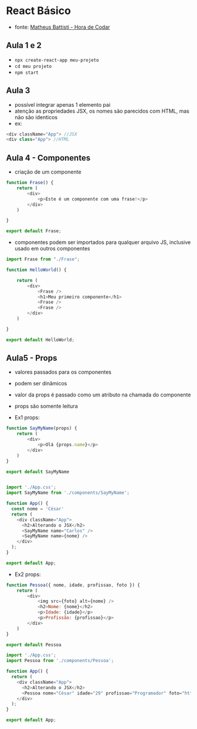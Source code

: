 # React Básico

- fonte: [Matheus Battisti - Hora de Codar](https://www.youtube.com/playlist?list=PLnDvRpP8BneyVA0SZ2okm-QBojomniQVO)


## Aula 1 e 2

- `npx create-react-app meu-projeto`
- `cd meu projeto`
- `npm start`


## Aula 3

- possível integrar apenas 1 elemento pai
- atenção as propriedades JSX, os nomes são parecidos com HTML, mas não são identicos
- ex:
```javascript
<div className="App"> //JSX
<div class="App"> //HTML
```


## Aula 4 - Componentes
- criação de um componente
```javascript
function Frase() {
    return (
        <div>
            <p>Este é um componente com uma frase!</p>
        </div>
    )

}

export default Frase;
```
- componentes podem ser importados para qualquer arquivo JS, inclusive usado em outros componentes

```javascript
import Frase from "./Frase";

function HelloWorld() {

    return (
        <div>
            <Frase />
            <h1>Meu primeiro componente</h1>
            <Frase />
            <Frase />
        </div>
    )

}

export default HelloWorld;
```

## Aula5 - Props
- valores passados para os componentes
- podem ser dinâmicos
- valor da props é passado como um atributo na chamada do componente
- props são somente leitura

- Ex1 props:
```javascript
function SayMyName(props) {
    return (
        <div>
            <p>Olá {props.name}</p>
        </div>
    )
}

export default SayMyName


import './App.css';
import SayMyName from './components/SayMyName';

function App() {
  const nome = 'César'
  return (
    <div className="App">
      <h2>Alterando o JSX</h2>
      <SayMyName name="Carlos" />
      <SayMyName name={nome} />
    </div>
  );
}

export default App;
```

- Ex2 props:
```javascript
function Pessoa({ nome, idade, profissao, foto }) {
    return (
        <div>
            <img src={foto} alt={nome} />
            <h2>Nome: {nome}</h2>
            <p>Idade: {idade}</p>
            <p>Profissão: {profissao}</p>
        </div>
    )
}

export default Pessoa

import './App.css';
import Pessoa from './components/Pessoa';

function App() {
  return (
    <div className="App">
      <h2>Alterando o JSX</h2>
      <Pessoa nome="César" idade="29" profissao="Programador" foto="https://via.placeholder.com/150" carlos="15" />
    </div>
  );
}

export default App;
```
